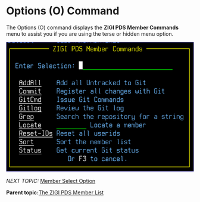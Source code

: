 # Options \(O\) Command

The Options \(O\) command displays the **ZIGI PDS Member Commands** menu to assist you if you are using the terse or hidden menu option.

![](media/g_options_o_command.png)

*NEXT TOPIC:* [Member Select Option](r_member_select_option.md)

**Parent topic:**[The ZIGI PDS Member List](c_the_zigi_pds_member_list.md)


